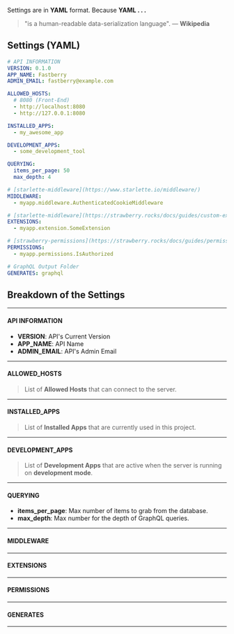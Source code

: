 Settings are in **YAML** format. Because **YAML . . .**

> "is a human-readable data-serialization language". — **Wikipedia**

## **Settings** (YAML)

```yaml
# API INFORMATION
VERSION: 0.1.0
APP_NAME: Fastberry
ADMIN_EMAIL: fastberry@example.com

ALLOWED_HOSTS:
  # 8080 (Front-End)
  - http://localhost:8080
  - http://127.0.0.1:8080

INSTALLED_APPS:
  - my_awesome_app

DEVELOPMENT_APPS:
  - some_development_tool

QUERYING:
  items_per_page: 50
  max_depth: 4

# [starlette-middleware](https://www.starlette.io/middleware/)
MIDDLEWARE:
  - myapp.middleware.AuthenticatedCookieMiddleware

# [starlette-middleware](https://strawberry.rocks/docs/guides/custom-extensions)
EXTENSIONS:
  - myapp.extension.SomeExtension

# [strawberry-permissions](https://strawberry.rocks/docs/guides/permissions)
PERMISSIONS:
  - myapp.permissions.IsAuthorized

# GraphQL Output Folder
GENERATES: graphql
```

## **Breakdown** of the **Settings**

---

#### API INFORMATION

- **VERSION**: API's Current Version
- **APP_NAME**: API Name
- **ADMIN_EMAIL**: API's Admin Email

---

#### ALLOWED_HOSTS

> List of **Allowed Hosts** that can connect to the server.

---

#### INSTALLED_APPS

> List of **Installed Apps** that are currently used in this project.

---

#### DEVELOPMENT_APPS

> List of **Development Apps** that are active when the server is running on **development mode**.

---

#### QUERYING

- **items_per_page**: Max number of items to grab from the database.
- **max_depth**: Max number for the depth of GraphQL queries.

---

#### MIDDLEWARE

---

#### EXTENSIONS

---

#### PERMISSIONS

---

#### GENERATES

---
